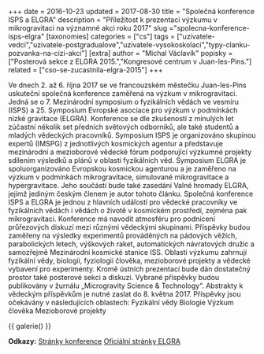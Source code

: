 +++
date = 2016-10-23
updated = 2017-08-30
title = "Společná konference ISPS a ELGRA"
description = "Příležitost k prezentaci výzkumu v mikrogravitaci na významné akci roku 2017"
slug ="spolecna-konference-isps-elgra"
[taxonomies]
categories = ["cs"]
tags = ["uzivatele-vedci","uzivatele-postgradualove","uzivatele-vysokoskolaci","typy-clanku-pozvanka-na-cizi-akci"]
[extra]
author = "Michal Václavík"
popisky = ["Posterová sekce z ELGRA 2015.","Kongresové centrum v Juan-les-Pins."]
related = ["cso-se-zucastnila-elgra-2015"]
+++

Ve dnech 2. až 6. října 2017 se ve francouzském městečku Juan-les-Pins uskuteční společná konference zaměřená na výzkum v mikrogravitaci. Jedná se o 7. Mezinárodní symposium o fyzikálních vědách ve vesmíru (ISPS) a 25. Symposium Evropské asociace pro výzkum v podmínkách nízké gravitace (ELGRA). Konference se dle zkušeností z minulých let zúčastní několik set předních světových odborníků, ale také studentů a mladých vědeckých pracovníků. Symposium ISPS je organizováno skupinou expertů (IMSPG) z jednotlivých kosmických agentur a představuje mezinárodní a mezioborové vědecké fórum podporující výzkumné projekty sdílením výsledků a plánů v oblasti fyzikálních věd. Symposium ELGRA je spoluorganizováno Evropskou kosmickou agenturou a je zaměřeno na výzkum v podmínkách mikrogravitace, simulované mikrogravitace a hypergravitace. Jeho součástí bude také zasedání Valné hromady ELGRA, jejímž jediným českým členem je autor tohoto článku. Společná konference ISPS a ELGRA je jednou z hlavních událostí pro vědecké pracovníky ve fyzikálních vědách i vědách o životě v kosmickém prostředí, zejména pak mikrogravitaci. Konference má navodit atmosféru pro podnícení průřezových diskuzí mezi různými vědeckými skupinami. Příspěvky budou zaměřeny na výsledky experimentů prováděných na pádových věžích, parabolických letech, výškových raket, automatických návratových družic a samozřejmě Mezinárodní kosmické stanice ISS. Oblasti výzkumu zahrnují fyzikální vědy, biologii, fyziologii člověka, mezioborové projekty a vědecké vybavení pro experimenty. Kromě ústních prezentací bude dán dostatečný prostor také posterové sekci a diskuzi. Vybrané příspěvky budou publikovány v žurnálu „Microgravity Science & Technology“. Abstrakty k vědeckým příspěvkům je nutné zaslat do 8. května 2017. Příspěvky jsou očekávány v následujících oblastech: Fyzikální vědy Biologie Výzkum člověka Mezioborové projekty

{{ galerie() }}

**Odkazy:**
[Stránky konference]
[Oficiální stránky ELGRA]

[Stránky konference]: http://esaconferencebureau.com/2017-events/17a02/home
[Oficiální stránky ELGRA]: http://www.elgra.org/
